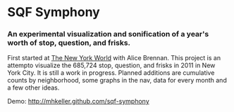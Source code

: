 <h1>SQF Symphony</h1>
<h3>An experimental visualization and sonification of a year's worth of stop, question, and frisks.</h3>
<p>First started at <a href="http://www.thenewyorkworld.com/" target="_blank">The New York World</a> with Alice Brennan. This project is an attempto visualize the 685,724 stop, question, and frisks in 2011 in New York City. It is still a work in progress. Planned additions are cumulative counts by neighborhood, some graphs in the nav, data for every month and a few other ideas.</p>

<p>Demo: <a href="http://mhkeller.github.com/sqf-symphony" target="_blank">http://mhkeller.github.com/sqf-symphony</a></p>